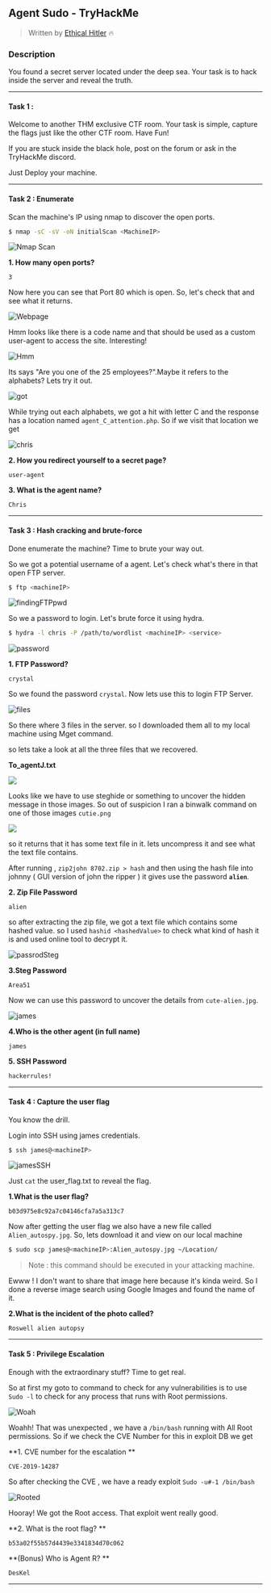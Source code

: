 ## Agent Sudo - TryHackMe 

> Written by [Ethical Hitler](https://github.com/EthicalHitler) :fire:

### Description

You found a secret server located under the deep sea. Your task is to hack inside the server and reveal the truth.

***

#### Task 1 :

Welcome to another THM exclusive CTF room. Your task is simple, capture the flags just like the other CTF room. Have Fun!

If you are stuck inside the black hole, post on the forum or ask in the TryHackMe discord.

Just Deploy your machine.

***

#### Task 2 : Enumerate

Scan the machine's IP using nmap to discover the open ports.

```bash
$ nmap -sC -sV -oN initialScan <MachineIP>
```

![Nmap Scan](agentSudoImages/ctf1.PNG)

**1. How many open ports?**

```
3
```

Now here you can see that Port 80 which is open. So, let's check that and see what it returns.

![Webpage](agentSudoImages/ctf2.PNG)

Hmm looks like there is a code name and that should be used as a custom user-agent to access the site. Interesting!

![Hmm](agentSudoImages/ctf3.PNG)

Its says "Are you one of the 25 employees?".Maybe it refers to the alphabets? Lets try it out.

![got](agentSudoImages/ctf4.PNG)

While trying out each alphabets, we got a hit with letter C and the response has a location named `agent_C_attention.php`. So if we visit that location we get

![chris](agentSudoImages/ctf5.PNG)

**2. How you redirect yourself to a secret page?**

```
user-agent
```

**3. What is the agent name?**

```
Chris
```

***

#### Task 3 : Hash cracking and brute-force

Done enumerate the machine? Time to brute your way out.

So we got a potential username of a agent. Let's check what's there in that open FTP server.

```bash
$ ftp <machineIP>
```



![findingFTPpwd](agentSudoImages/ctf6.PNG)

So we a password to login. Let's brute force it using hydra.

```bash
$ hydra -l chris -P /path/to/wordlist <machineIP> <service>
```



![password](agentSudoImages/ctf7.PNG)

**1. FTP Password?**

```
crystal
```

So we found the password `crystal`. Now lets use this to login FTP Server.

![files](agentSudoImages/ctf8.PNG)

So there where 3 files in the server. so I downloaded them all to my local machine using Mget command.

so lets take a look at all the three files that we recovered.

**To_agentJ.txt**

![](agentSudoImages/ctf9.PNG)

Looks like we have to use steghide or something to uncover the hidden message in those images. So out of suspicion I ran a binwalk command on one of those images `cutie.png`

![](C:\Users\Arun\Downloads\agentSudoImages\ctf12.PNG)

so it returns that it has some text file in it. lets uncompress it and see what the text file contains.

After running , `zip2john 8702.zip > hash` and then using the hash file into johnny ( GUI version of john the ripper ) it gives use the password **`alien`**.

**2. Zip File Password**

```
alien
```

so after extracting the zip file, we got a text file which contains some hashed value. so I used `hashid <hashedValue>` to check what kind of hash it is and used online tool to decrypt it.

![passrodSteg](agentSudoImages/ctf14.PNG)

**3.Steg Password**

```
Area51
```

Now we can use this password to uncover the details from `cute-alien.jpg`.

![james](agentSudoImages/ctf15.PNG)

**4.Who is the other agent (in full name)**

```
james
```

**5. SSH Password**

```
hackerrules!
```

***

#### Task 4 : Capture the user flag

You know the drill.

Login into SSH using james credentials. 

```bash
$ ssh james@<machineIP>
```

![jamesSSH](agentSudoImages/ctf16.PNG)

Just `cat` the user_flag.txt to reveal the flag.

**1.What is the user flag?**

```
b03d975e8c92a7c04146cfa7a5a313c7
```

Now after getting the user flag we also have a new file called `Alien_autospy.jpg`. So, lets download it and view on our local machine

```bash
$ sudo scp james@<machineIP>:Alien_autospy.jpg ~/Location/
```

> Note : this command should be executed in your attacking machine.

Ewww ! I don't want to share that image here because it's kinda weird. So I done a reverse image search using Google Images and found the name of it.

**2.What is the incident of the photo called?**

```
Roswell alien autopsy
```

***

#### Task 5 : Privilege Escalation

Enough with the extraordinary stuff? Time to get real.

So at first my goto to command to check for any vulnerabilities is to use `Sudo -l` to check for any process that runs with Root permissions.

![Woah](agentSudoImages/ctf17.PNG)

Woahh! That was unexpected , we have a `/bin/bash` running with All Root permissions. So if we check the CVE Number for this in exploit DB we get

**1. CVE number for the escalation **

```
CVE-2019-14287
```

So after checking the CVE , we have a ready exploit `Sudo -u#-1 /bin/bash`

![Rooted](agentSudoImages/ctf18.PNG)

Hooray! We got the Root access. That exploit went really good.

**2. What is the root flag? **

```
b53a02f55b57d4439e3341834d70c062
```

**(Bonus) Who is Agent R? **

```
DesKel
```

***
